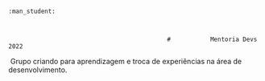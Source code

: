 																:man_student:



												# 			Mentoria Devs 2022



​	Grupo criando para aprendizagem e troca de experiências na área de desenvolvimento.









